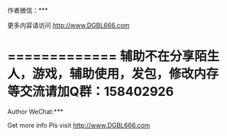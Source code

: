 作者微信：***

更多内容请访问 http://www.DGBL666.com


=============
辅助不在分享陌生人，游戏，辅助使用，发包，修改内存 等交流请加Q群：158402926
=============


Author WeChat:***

Get more info Pls visit http://www.DGBL666.com
